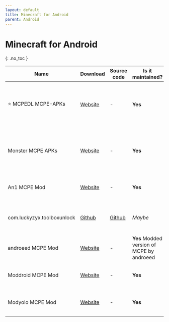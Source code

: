 ```yaml
---
layout: default
title: Minecraft for Android
parent: Android
---
```


# Minecraft for Android
{: .no_toc }

Name | Download | Source code | Is it maintained? | Description
------ | ------ | ------ | ------| ------
:star: MCPEDL MCPE-APKs | [Website](https://mcpedl.org/downloading/) | - | **Yes** | Pre-Patched version of MCPE by MCPEDL with no Mods
Monster MCPE APKs | [Website](https://monster-mcpe.com/download-minecraft-pe/) | - | **Yes** | Pre-Patched version of MCPE by Monster MCPE with no Mods
An1 MCPE Mod | [Website](https://an1.com/7190-minecraft-mod.html) | - | **Yes** | Modded version of MCPE by An1
com.luckyzyx.toolboxunlock | [Github](https://github.com/Xposed-Modules-Repo/com.luckyzyx.toolboxunlock/releases) | [Github](https://github.com/Xposed-Modules-Repo/com.luckyzyx.toolboxunlock) | *Maybe* | Premium Unlocker of [**Toolbox for Minecraft: PE**](https://play.google.com/store/apps/details?id=io.mrarm.mctoolbox&hl=en_US)
androeed MCPE Mod | [Website](https://androeed.ru/files/minecraft-pocket-edition1.html) | - | **Yes** Modded version of MCPE by androeed
Moddroid MCPE Mod | [Website](https://moddroid.com/games/arcade/minecraft/) | - | **Yes** | Modded version of MCPE by Moddroid
Modyolo MCPE Mod | [Website](https://modyolo.com/minecraft.html) | - | **Yes** | Modded version of MCPE by Modyolo